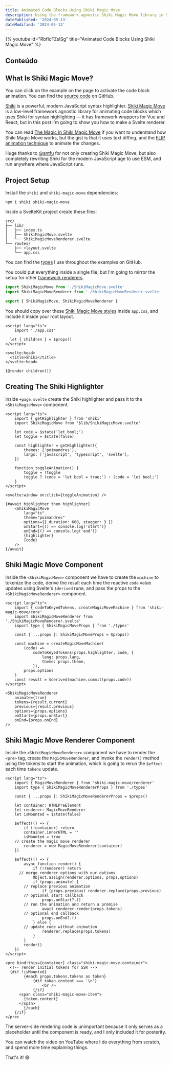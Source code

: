 ```yaml
---
title: Animated Code Blocks Using Shiki Magic Move
description: Using the framework agnostic Shiki Magic Move library in Svelte for smoothly animated code blocks.
datePublished: '2024-05-13'
dateModified: '2024-05-13'
---
```


{% youtube id="RbfIcFZsISg" title="Animated Code Blocks Using Shiki Magic Move" %}

## Conteúdo

## What Is Shiki Magic Move?

You can click on the example on the page to activate the code block animation. You can find the [source code](https://github.com/joysofcode/shiki-magic-move) on GitHub.

[Shiki](https://shiki.style/) is a powerful, modern JavaScript syntax highlighter. [Shiki Magic Move](https://shiki-magic-move.netlify.app/) is a low-level framework agnostic library for animating code blocks which uses Shiki for syntax highlighting — it has framework wrappers for Vue and React, but in this post I'm going to show you how to make a Svelte renderer.

You can read [The Magic In Shiki Magic Move](https://antfu.me/posts/shiki-magic-move) if you want to understand how Shiki Magic Move works, but the gist is that it uses text diffing, and the [FLIP animation technique](https://www.youtube.com/watch?v=idD9DA9eR_A) to animate the changes.

Huge thanks to [@antfu](https://twitter.com/antfu7) for not only creating Shiki Magic Move, but also completely rewriting Shiki for the modern JavaScript age to use ESM, and run anywhere where JavaScript runs.

## Project Setup

Install the `shiki` and `shiki-magic-move` dependencies:

```shell:terminal
npm i shiki shiki-magic-move
```

Inside a SvelteKit project create these files:

```shell:files
src/
├── lib/
│   ├── index.ts
│   ├── ShikiMagicMove.svelte
│   └── ShikiMagicMoveRenderer.svelte
└── routes/
    ├── +layout.svelte
    └── app.css
```

You can find the [types](https://github.com/joysofcode/shiki-magic-move/blob/main/src/lib/types.ts) I use throughout the examples on GitHub.

You could put everything inside a single file, but I'm going to mirror the setup for other [framework renderers](https://github.com/shikijs/shiki-magic-move/tree/main/src/vue).

```ts:src/lib/index.ts showLineNumbers
import ShikiMagicMove from './ShikiMagicMove.svelte'
import ShikiMagicMoveRenderer from './ShikiMagicMoveRenderer.svelte'

export { ShikiMagicMove, ShikiMagicMoveRenderer }
```

You should copy over these [Shiki Magic Move styles](https://github.com/joysofcode/shiki-magic-move/blob/main/src/routes/app.css) inside `app.css`, and include it inside your root layout.

```svelte:src/routes/+layout.svelte showLineNumbers
<script lang="ts">
	import './app.css'

  let { children } = $props()
</script>

<svelte:head>
  <title>Shiki</title>
</svelte:head>

{@render children()}
```

## Creating The Shiki Highlighter

Inside `+page.svelte` create the Shiki highlighter and pass it to the `<ShikiMagicMove>` component.

```svelte:src/routes/+pages.svelte {2,8-11,21-32} showLineNumbers
<script lang="ts">
	import { getHighlighter } from 'shiki'
	import ShikiMagicMove from '$lib/ShikiMagicMove.svelte'

	let code = $state('let bool;')
	let toggle = $state(false)

	const highlighter = getHighlighter({
		themes: ['poimandres'],
		langs: ['javascript', 'typescript', 'svelte'],
	})

	function toggleAnimation() {
		toggle = !toggle
		toggle ? (code = 'let bool = true;') : (code = 'let bool;')
	}
</script>

<svelte:window on:click={toggleAnimation} />

{#await highlighter then highlighter}
	<ShikiMagicMove
		lang="ts"
		theme="poimandres"
		options={{ duration: 600, stagger: 3 }}
		onStart={() => console.log('start')}
		onEnd={() => console.log('end')}
		{highlighter}
		{code}
	/>
{/await}
```

## Shiki Magic Move Component

Inside the `<ShikiMagicMove>` component we have to create the `machine` to tokenize the code, derive the result each time the reactive `code` value updates using Svelte's `$derived` rune, and pass the props to the `<ShikiMagicMoveRenderer>` component.

```svelte:src/lib/ShikiMagicMove.svelte {2,8-16,21,22} showLineNumbers
<script lang="ts">
	import { codeToKeyedTokens, createMagicMoveMachine } from 'shiki-magic-move/core'
	import ShikiMagicMoveRenderer from './ShikiMagicMoveRenderer.svelte'
	import type { ShikiMagicMoveProps } from './types'

	const { ...props }: ShikiMagicMoveProps = $props()

	const machine = createMagicMoveMachine(
		(code) =>
			codeToKeyedTokens(props.highlighter, code, {
				lang: props.lang,
				theme: props.theme,
			}),
		props.options
	)
	const result = $derived(machine.commit(props.code))
</script>

<ShikiMagicMoveRenderer
	animate={true}
	tokens={result.current}
	previous={result.previous}
	options={props.options}
	onStart={props.onStart}
	onEnd={props.onEnd}
/>
```

## Shiki Magic Move Renderer Component

Inside the `<ShikiMagicMoveRenderer>` component we have to render the `<pre>` tag, create the `MagicMoveRenderer`, and invoke the `render()` method using the tokens to start the animation, which is going to rerun the `$effect` each time `tokens` update.

```svelte:src/lib/ShikiMagicMoveRenderer.svelte {2,7-8,16,42,54} showLineNumbers
<script lang="ts">
	import { MagicMoveRenderer } from 'shiki-magic-move/renderer'
	import type { ShikiMagicMoveRendererProps } from './types'

	const { ...props }: ShikiMagicMoveRendererProps = $props()

	let container: HTMLPreElement
	let renderer: MagicMoveRenderer
	let isMounted = $state(false)

	$effect(() => {
		if (!container) return
		container.innerHTML = ''
		isMounted = true
    // create the magic move renderer
		renderer = new MagicMoveRenderer(container)
	})

	$effect(() => {
		async function render() {
			if (!renderer) return
      // merge renderer options with our options
			Object.assign(renderer.options, props.options)
			if (props.animate) {
        // replace previous animation
				if (props.previous) renderer.replace(props.previous)
        // optional start callback
				props.onStart?.()
        // run the animation and return a promise
				await renderer.render(props.tokens)
        // optional end callback
				props.onEnd?.()
			} else {
        // update code without animation
				renderer.replace(props.tokens)
			}
		}
		render()
	})
</script>

<pre bind:this={container} class="shiki-magic-move-container">
  <!-- render initial tokens for SSR -->
  {#if !isMounted}
		{#each props.tokens.tokens as token}
			{#if token.content === '\n'}
				<br />
			{/if}
      <span class="shiki-magic-move-item">
        {token.content}
      </span>
		{/each}
	{/if}
</pre>
```

The server-side rendering code is unimportant because it only serves as a placeholder until the component is ready, and I only included it for posterity.

You can watch the video on YouTube where I do everything from scratch, and spend more time explaining things.

That's it! 😄

